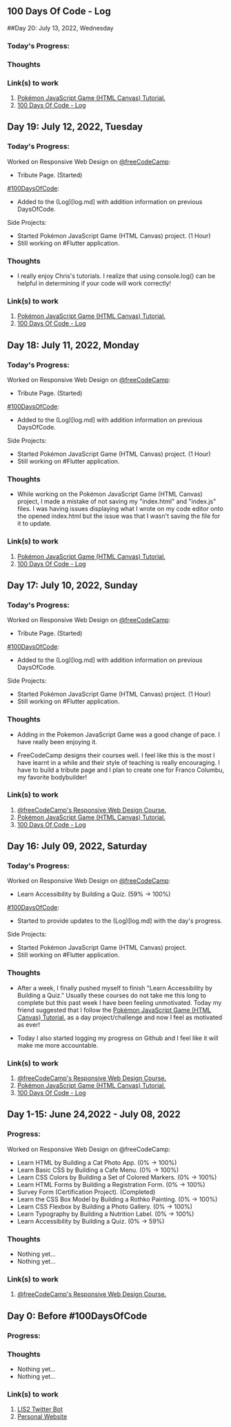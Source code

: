 ## 100 Days Of Code - Log

##Day 20: July 13, 2022, Wednesday

### Today's Progress:

### Thoughts

### Link(s) to work
1. [Pokémon JavaScript Game (HTML Canvas) Tutorial.](https://www.youtube.com/watch?v=yP5DKzriqXA)
2. [100 Days Of Code - Log](https://github.com/byeJohn/100-days-of-code/blob/master/log.md)










## Day 19: July 12, 2022, Tuesday

### Today's Progress:

Worked on Responsive Web Design on [@freeCodeCamp](https://www.freecodecamp.org/): 

- Tribute Page. (Started)

[#100DaysOfCode](https://www.100daysofcode.com/):
- Added to the (Log)[log.md] with addition information on previous DaysOfCode. 

Side Projects:
- Started Pokémon JavaScript Game (HTML Canvas) project. (1 Hour)
- Still working on #Flutter application.  

### Thoughts

- I really enjoy Chris's tutorials. I realize that using console.log() can be helpful in determining if your code will work correctly! 

### Link(s) to work

1. [Pokémon JavaScript Game (HTML Canvas) Tutorial.](https://www.youtube.com/watch?v=yP5DKzriqXA)
2. [100 Days Of Code - Log](https://github.com/byeJohn/100-days-of-code/blob/master/log.md)


## Day 18: July 11, 2022, Monday

### Today's Progress:

Worked on Responsive Web Design on [@freeCodeCamp](https://www.freecodecamp.org/): 

- Tribute Page. (Started)

[#100DaysOfCode](https://www.100daysofcode.com/):
- Added to the (Log)[log.md] with addition information on previous DaysOfCode. 

Side Projects:
- Started Pokémon JavaScript Game (HTML Canvas) project. (1 Hour)
- Still working on #Flutter application.  

### Thoughts

- While working on the Pokémon JavaScript Game (HTML Canvas) project, I made a mistake of not saving my "index.html" and "index.js" files. I was having issues displaying what I wrote on my code editor onto the opened index.html but the issue was that I wasn't saving the file for it to update. 

### Link(s) to work

1. [Pokémon JavaScript Game (HTML Canvas) Tutorial.](https://www.youtube.com/watch?v=yP5DKzriqXA)
2. [100 Days Of Code - Log](https://github.com/byeJohn/100-days-of-code/blob/master/log.md)












## Day 17: July 10, 2022, Sunday

### Today's Progress:

Worked on Responsive Web Design on [@freeCodeCamp](https://www.freecodecamp.org/): 

- Tribute Page. (Started)

[#100DaysOfCode](https://www.100daysofcode.com/):
- Added to the (Log)[log.md] with addition information on previous DaysOfCode. 

Side Projects:
- Started Pokémon JavaScript Game (HTML Canvas) project. (1 Hour)
- Still working on #Flutter application.  

### Thoughts

- Adding in the Pokemon JavaScript Game was a good change of pace. I have really been enjoying it.
 
- FreeCodeCamp designs their courses well. I feel like this is the most I have learnt in a while and their style of teaching is really encouraging. I have to build a tribute page and I plan to create one for Franco Columbu, my favorite bodybuilder!

### Link(s) to work

1. [@freeCodeCamp's Responsive Web Design Course.](https://www.freecodecamp.org/learn/2022/responsive-web-design/build-a-tribute-page-project/build-a-tribute-page)
2. [Pokémon JavaScript Game (HTML Canvas) Tutorial.](https://www.youtube.com/watch?v=yP5DKzriqXA)
3. [100 Days Of Code - Log](https://github.com/byeJohn/100-days-of-code/blob/master/log.md)

## Day 16: July 09, 2022, Saturday

### Today's Progress:

Worked on Responsive Web Design on [@freeCodeCamp](https://www.freecodecamp.org/): 

- Learn Accessibility by Building a Quiz. (59% → 100%)

[#100DaysOfCode](https://www.100daysofcode.com/):
- Started to provide updates to the (Log)[log.md] with the day's progress.

Side Projects:
- Started Pokémon JavaScript Game (HTML Canvas) project.
- Still working on #Flutter application.  

### Thoughts

- After a week, I finally pushed myself to finish "Learn Accessibility by Building a Quiz." Usually these courses do not take me this long to complete but this past week I have been feeling unmotivated. Today my friend suggested that I follow the [Pokémon JavaScript Game (HTML Canvas) Tutorial.](https://www.youtube.com/watch?v=yP5DKzriqXA) as a day project/challenge and now I feel as motivated as ever! 

- Today I also started logging my progress on Github and I feel like it will make me more accountable.

### Link(s) to work

1. [@freeCodeCamp's Responsive Web Design Course.](https://www.freecodecamp.org/learn/2022/responsive-web-design/learn-accessibility-by-building-a-quiz)
2. [Pokémon JavaScript Game (HTML Canvas) Tutorial.](https://www.youtube.com/watch?v=yP5DKzriqXA)
3. [100 Days Of Code - Log](https://github.com/byeJohn/100-days-of-code/blob/master/log.md)

## Day 1-15: June 24,2022 - July 08, 2022

### Progress:

Worked on Responsive Web Design on @freeCodeCamp: 
- Learn HTML by Building a Cat Photo App. (0% → 100%)
- Learn Basic CSS by Building a Cafe Menu. (0% → 100%)
- Learn CSS Colors by Building a Set of Colored Markers. (0% → 100%)
- Learn HTML Forms by Building a Registration Form. (0% → 100%)
- Survey Form (Certification Project). (Completed)
- Learn the CSS Box Model by Building a Rothko Painting. (0% → 100%)
- Learn CSS Flexbox by Building a Photo Gallery. (0% → 100%)
- Learn Typography by Building a Nutrition Label. (0% → 100%)
- Learn Accessibility by Building a Quiz. (0% → 59%)

### Thoughts

- Nothing yet...
- Nothing yet...

### Link(s) to work

1. [@freeCodeCamp's Responsive Web Design Course.](https://www.freecodecamp.org/learn/2022/responsive-web-design/)

## Day 0: Before #100DaysOfCode

### Progress:

### Thoughts

- Nothing yet...
- Nothing yet...

### Link(s) to work

1. [LIS2 Twitter Bot](https://twitter.com/LIS2RT)
2. [Personal Website](https://github.com/byeJohn/Personal-Website) 

